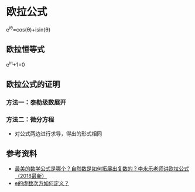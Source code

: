 # 欧拉公式

e<sup>iθ</sup>=cos(θ)+isin(θ)

## 欧拉恒等式
e<sup>iπ</sup>+1=0

## 欧拉公式的证明

### 方法一：泰勒级数展开

### 方法二：微分方程
* 对公式两边进行求导，得出的形式相同

## 参考资料
* [最美的数学公式是哪个？自然数是如何拓展出复数的？李永乐老师讲欧拉公式（2018最新）](https://www.youtube.com/watch?v=eEiNep19W5U)
* [e的虚数次方如何定义？](https://www.zhihu.com/question/265451088)
